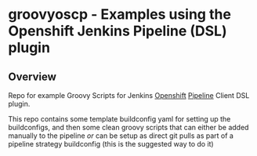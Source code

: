 # groovyoscp - Examples using the Openshift Jenkins Pipeline (DSL) plugin

## Overview
Repo for example Groovy Scripts for Jenkins [Openshift](https://openshift.com) [Pipeline](https://jenkins.io/solutions/pipeline) Client DSL plugin.

This repo contains some template buildconfig yaml for setting up the buildconfigs, and then some clean
groovy scripts that can either be added manually to the pipeline *or* can be setup as direct git pulls
as part of a pipeline strategy buildconfig (this is the suggested way to do it)
